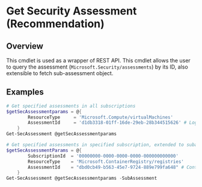 # Get Security Assessment (Recommendation)

## Overview

This cmdlet is used as a wrapper of REST API. This cmdlet allows the user to query the assessment (`Microsoft.Security/assessments`) by its ID, also extensible to fetch sub-assessment object.

## Examples

```powershell
# Get specified assessments in all subscriptions
$getSecAssessmentparams = @{
        ResourceType     = 'Microsoft.Compute/virtualMachines'
        AssessmentId     = 'd1db3318-01ff-16de-29eb-28b344515626' # Log Analytics agent should be installed on virtual machines 
    }
Get-SecAssessment @getSecAssessmentparams

# Get specified assessments in specified subscription, extended to subassessments
$getSecAssessmentParams = @{
        SubscriptionId  = '00000000-0000-0000-0000-000000000000'
        ResourceType    = 'Microsoft.ContainerRegistry/registries'
        AssessmentId    = "dbd0cb49-b563-45e7-9724-889e799fa648" # Container registry images should have vulnerability findings resolved
    }
Get-SecAssessment @getSecAssessmentparams -SubAssessment
```
